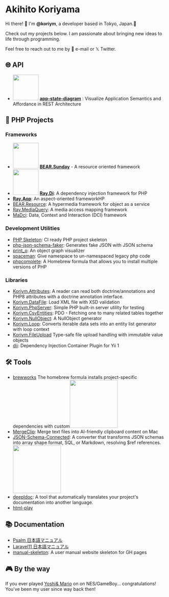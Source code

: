 # Akihito Koriyama

Hi there! 👋 I'm **@koriym**, a developer based in Tokyo, Japan.🗼

Check out my projects below. I am passionate about bringing new ideas to life through programming.

Feel free to reach out to me by 📧 e-mail or 𝕏 Twitter.

## 🌐 API

- <img width=80px src="https://www.app-state-diagram.com/images/logo.png">  [**app-state-diagram**](https://www.app-state-diagram.com/) : Visualize Application Semantics and Affordance in REST Architecture 


## 🐘 PHP Projects

### Frameworks

- <img width=80px src="https://avatars.githubusercontent.com/u/1219103?s=400&u=cfa5f51a09dcadeb17bae674a9d8f9fe70652eb5&v=4">  [**BEAR.Sunday**](https://bearsunday.github.io/) - A resource oriented framework
- <img width=80px src="https://ray-di.github.io/images/logo.svg">  [**Ray.Di**](https://ray-di.github.io/): A dependency injection framework for PHP
- [**Ray.Aop**](https://github.com/ray-di/Ray.Aop): An aspect-oriented frameworkHP
- [BEAR.Resource](https://github.com/bearsunday/BEAR.Resource): A hypermedia framework for object as a service
- [Ray.MediaQuery](https://github.com/ray-di/Ray.MediaQuery): A media access mapping framework
- [MaDci](https://github.com/koriym/MaDci): Data, Context and Interaction (DCI) framework

### Development Utilities

- [PHP Skeleton](https://github.com/koriym/Koriym.PhpSkeleton): CI ready PHP project skeleton
- [php-json-schema-faker](https://github.com/koriym/php-json-schema-faker): Generates fake JSON with JSON schema
- [print_o](https://github.com/koriym/print_o): An object graph visualizer
- [spaceman](https://github.com/koriym/spaceman): Give namespace to un-namespaced legacy php code
- [phpcomplete](https://koriym.github.io/homebrew-brewworks/README-phpcomplete.html): A Homebrew formula that allows you to install multiple versions of PHP

### Libraries

- [Koriym.Attributes](https://github.com/koriym/Koriym.Attributes): A reader can read both doctrine/annotations and PHP8 attributes with a doctrine annotation interface.
- [Koriym.DataFile](https://github.com/koriym/Koriym.DataFile): Load XML file with XSD validation
- [Koriym.PhpServer](https://github.com/koriym/Koriym.PhpServer): Simple PHP built-in server utility for testing
- [Koriym.CsvEntities](https://github.com/koriym/Koriym.CsvEntities): PDO - Fetching one to many related tables together
- [Koriym.NullObject](https://github.com/koriym/Koriym.NullObject): A NullObject generator
- [Koriym.Loop](https://github.com/koriym/Koriym.Loop): Converts iterable data sets into an entity list generator with loop context
- [Koriym.FileUpload](https://github.com/koriym/Koriym.FileUpload) Type-safe file upload handling with immutable value objects
- [dii](https://github.com/koriym/dii): Dependency Injection Container Plugin for Yii 1

## 🛠️ Tools

- [brewworks](https://github.com/koriym/homebrew-brewworks) The homebrew formula installs project-specific dependencies with custom<img width=150px src="https://github.com/koriym/homebrew-brewworks/assets/529021/d02bc876-8c7d-40d6-b2c1-b845d469f7f7">
- [MergeClip](https://github.com/koriym/MergeClip): Merge text files into AI-friendly clipboard content on Mac
- [JSON-Schema-Connected](https://koriym.github.io/json-schema-connected/): A converter that transforms JSON schemas into array shape format, SQL, or Markdown, resolving $ref references.<img width=150px src="https://koriym.github.io/json-schema-connected/images/json-schema-connected.png">
- [deepldoc](https://github.com/koriym/deepldoc): A tool that automatically translates your project's documentation into another language.
- [html-play](https://github.com/koriym/html-play)


## 📚 Documentation

- [Psalm 日本語マニュアル
](https://koriym.github.io/psalm-ja/)
- [Laravel11 日本語マニュアル
](https://koriym.github.io/l11ja/installation.html)
- [manual-skeleton](https://github.com/koriym/user-manual-skeleton): A user manual website skeleton for GH pages

## 🎮 By the way

If you ever played [Yoshi](https://www.nintendo.com/jp/famicom/software/fmc-yeg/index.html)[& Mario](https://www.nintendo.com/en-gb/Games/NES/Mario-Yoshi-752891.html?srsltid=AfmBOopN6OqKyFPnWFWXmd3I4SPdUY4rL2XwBd4QWqHabR0F-KvGzubM) on on NES/GameBoy... congratulations! You've been my user since way back then! 
